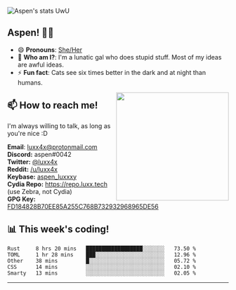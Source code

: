 ![Aspen's stats UwU](https://github-readme-stats.vercel.app/api?username=aspenluxxxy&show_icons=true&theme=onedark)

## Aspen! 🏳️‍⚧️

 - 😄 **Pronouns**: [She/Her](https://www.mypronouns.org/she-her)
 - 👩 **Who am I?**: I'm a lunatic gal who does stupid stuff. Most of my ideas are awful ideas.  
 - ⚡ **Fun fact**: <!--START_SECTION:catfact-->Cats see six times better in the dark and at night than humans.<!--END_SECTION:catfact-->
 
<img align="right" src="https://raw.githubusercontent.com/aspenluxxxy/aspenluxxxy/master/crab.jpg" width="256px" height="247px" />  

## 📫 How to reach me!
I'm always willing to talk, as long as you're nice :D

**Email**: luxx4x@protonmail.com  
**Discord:** aspen#0042  
**Twitter:** [@luxx4x](https://twitter.com/luxx4x)  
**Reddit:** [/u/luxx4x](https://reddit.com/user/luxx4x/)  
**Keybase:** [aspen_luxxxy](https://keybase.io/aspen_luxxxy)  
**Cydia Repo:** https://repo.luxx.tech (use Zebra, not Cydia)  
**GPG Key:** [FD184828B70EE85A255C768B732932968965DE56](https://aspenuwu.me/aspen-public.asc)

## 📊 **This week's coding!**
<!--START_SECTION:waka-->
```text
Rust     8 hrs 20 mins   ██████████████████░░░░░░░   73.50 % 
TOML     1 hr 28 mins    ███░░░░░░░░░░░░░░░░░░░░░░   12.96 % 
Other    38 mins         █░░░░░░░░░░░░░░░░░░░░░░░░   05.72 % 
CSS      14 mins         ░░░░░░░░░░░░░░░░░░░░░░░░░   02.10 % 
Smarty   13 mins         ░░░░░░░░░░░░░░░░░░░░░░░░░   02.05 %
```
<!--END_SECTION:waka-->

-------
